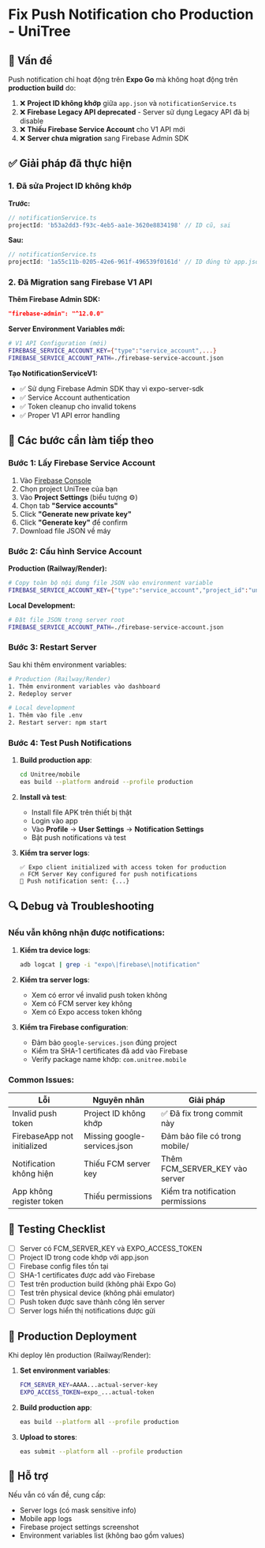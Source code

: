 # Fix Push Notification cho Production - UniTree

## 🚨 **Vấn đề**

Push notification chỉ hoạt động trên **Expo Go** mà không hoạt động trên **production build** do:

1. ❌ **Project ID không khớp** giữa `app.json` và `notificationService.ts`
2. ❌ **Firebase Legacy API deprecated** - Server sử dụng Legacy API đã bị disable
3. ❌ **Thiếu Firebase Service Account** cho V1 API mới
4. ❌ **Server chưa migration** sang Firebase Admin SDK

## ✅ **Giải pháp đã thực hiện**

### **1. Đã sửa Project ID không khớp**

**Trước:**
```typescript
// notificationService.ts
projectId: 'b53a2dd3-f93c-4eb5-aa1e-3620e8834198' // ID cũ, sai
```

**Sau:**
```typescript
// notificationService.ts  
projectId: '1a55c11b-0205-42e6-961f-496539f0161d' // ID đúng từ app.json
```

### **2. Đã Migration sang Firebase V1 API**

**Thêm Firebase Admin SDK:**
```json
"firebase-admin": "^12.0.0"
```

**Server Environment Variables mới:**
```bash
# V1 API Configuration (mới)
FIREBASE_SERVICE_ACCOUNT_KEY={"type":"service_account",...}
FIREBASE_SERVICE_ACCOUNT_PATH=./firebase-service-account.json
```

**Tạo NotificationServiceV1:**
- ✅ Sử dụng Firebase Admin SDK thay vì expo-server-sdk
- ✅ Service Account authentication
- ✅ Token cleanup cho invalid tokens
- ✅ Proper V1 API error handling

## 🔧 **Các bước cần làm tiếp theo**

### **Bước 1: Lấy Firebase Service Account**

1. Vào [Firebase Console](https://console.firebase.google.com)
2. Chọn project UniTree của bạn
3. Vào **Project Settings** (biểu tượng ⚙️)
4. Chọn tab **"Service accounts"**
5. Click **"Generate new private key"**
6. Click **"Generate key"** để confirm
7. Download file JSON về máy

### **Bước 2: Cấu hình Service Account**

**Production (Railway/Render):**
```bash
# Copy toàn bộ nội dung file JSON vào environment variable
FIREBASE_SERVICE_ACCOUNT_KEY={"type":"service_account","project_id":"unitree-xxxxx",...}
```

**Local Development:**
```bash
# Đặt file JSON trong server root
FIREBASE_SERVICE_ACCOUNT_PATH=./firebase-service-account.json
```

### **Bước 3: Restart Server**

Sau khi thêm environment variables:

```bash
# Production (Railway/Render)
1. Thêm environment variables vào dashboard
2. Redeploy server

# Local development
1. Thêm vào file .env
2. Restart server: npm start
```

### **Bước 4: Test Push Notifications**

1. **Build production app**:
   ```bash
   cd Unitree/mobile
   eas build --platform android --profile production
   ```

2. **Install và test**:
   - Install file APK trên thiết bị thật
   - Login vào app
   - Vào **Profile** → **User Settings** → **Notification Settings**
   - Bật push notifications và test

3. **Kiểm tra server logs**:
   ```
   ✅ Expo client initialized with access token for production
   🔥 FCM Server Key configured for push notifications
   📱 Push notification sent: {...}
   ```

## 🔍 **Debug và Troubleshooting**

### **Nếu vẫn không nhận được notifications:**

1. **Kiểm tra device logs**:
   ```bash
   adb logcat | grep -i "expo\|firebase\|notification"
   ```

2. **Kiểm tra server logs**:
   - Xem có error về invalid push token không
   - Xem có FCM server key không
   - Xem có Expo access token không

3. **Kiểm tra Firebase configuration**:
   - Đảm bảo `google-services.json` đúng project
   - Kiểm tra SHA-1 certificates đã add vào Firebase
   - Verify package name khớp: `com.unitree.mobile`

### **Common Issues:**

| Lỗi | Nguyên nhân | Giải pháp |
|-----|-------------|-----------|
| Invalid push token | Project ID không khớp | ✅ Đã fix trong commit này |
| FirebaseApp not initialized | Missing google-services.json | Đảm bảo file có trong mobile/ |
| Notification không hiện | Thiếu FCM server key | Thêm FCM_SERVER_KEY vào server |
| App không register token | Thiếu permissions | Kiểm tra notification permissions |

## 📱 **Testing Checklist**

- [ ] Server có FCM_SERVER_KEY và EXPO_ACCESS_TOKEN
- [ ] Project ID trong code khớp với app.json
- [ ] Firebase config files tồn tại
- [ ] SHA-1 certificates được add vào Firebase  
- [ ] Test trên production build (không phải Expo Go)
- [ ] Test trên physical device (không phải emulator)
- [ ] Push token được save thành công lên server
- [ ] Server logs hiển thị notifications được gửi

## 🚀 **Production Deployment**

Khi deploy lên production (Railway/Render):

1. **Set environment variables**:
   ```bash
   FCM_SERVER_KEY=AAAA...actual-server-key
   EXPO_ACCESS_TOKEN=expo_...actual-token
   ```

2. **Build production app**:
   ```bash
   eas build --platform all --profile production
   ```

3. **Upload to stores**:
   ```bash
   eas submit --platform all --profile production
   ```

## 📧 **Hỗ trợ**

Nếu vẫn có vấn đề, cung cấp:
- Server logs (có mask sensitive info)
- Mobile app logs  
- Firebase project settings screenshot
- Environment variables list (không bao gồm values) 